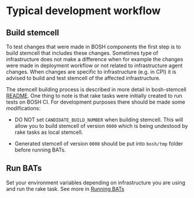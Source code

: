 # Typical development workflow

## Build stemcell

To test changes that were made in BOSH components the first step is to build stemcell that includes these changes. Sometimes type of infrastructure does not make a difference when for example the changes were made in deployment workflow or not related to infrastructure agent changes. When changes are specific to infrastructure (e.g. in CPI) it is advised to build and test stemcell of the affected infrastructure.

The stemcell building process is described in more detail in bosh-stemcell [README](../bosh-stemcell/README.md). One thing to note is that rake tasks were initially created to run tests on BOSH CI. For development purposes there should be made some modifications:

* DO NOT set `CANDIDATE_BUILD_NUMBER` when building stemcell. This will allow you to build stemcell of version `0000` which is being undestood by rake tasks as local stemcell.

* Generated stemcell of version `0000` should be put into `bosh/tmp` folder before running BATs.

## Run BATs

Set your environment variables depending on infrastructure you are using and run the rake task. See more in [Running BATs](running_bats.md)